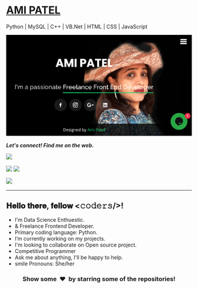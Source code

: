 # [AMI PATEL](https://nirvana2512.github.io/Portfolio_AmiPatel/)
Python | MySQL | C++ | VB.Net | HTML | CSS | JavaScript

![alt text](https://github.com/Nirvana2512/Nirvana2512/blob/master/p.png)
<!--p align="center"-->
  <b><i>Let's connect! Find me on the web.</i></b>

[<img height="30" src="https://img.shields.io/badge/twitter-%231DA1F2.svg?&style=for-the-badge&logo=twitter&logoColor=white" />][twitter]
<!--[<img height="30" src = "https://img.shields.io/badge/Youtube-%23E4405F.svg?&style=for-the-badge&logo=Youtube&logoColor=white">][Youtube] 
[<img height="30" src="https://img.shields.io/badge/Hashnode-%230077B5.svg?&style=for-the-badge&logo=Hashnode&logoColor=white" />][Hashnode]-->
<a href="mailto:aminp4747@gmail.com" style="text-decoration:none"><img height="30" src = "https://img.shields.io/badge/gmail-c14438?&style=for-the-badge&logo=gmail&logoColor=white"></a>
[<img height="30" src="https://img.shields.io/badge/linkedin-blue.svg?&style=for-the-badge&logo=linkedin&logoColor=white" />][LinkedIn]
<!--[<img height="30" src="https://img.shields.io/badge/-Medium-000000.svg?&style=for-the-badge&logo=Medium&logoColor=white" />][Medium]-->
[<img height="30" src = "https://img.shields.io/badge/Facebook-036be4.svg?&style=for-the-badge&logo=facebook&logoColor=white">][Facebook]
<br />
<hr />


<h2> 𝐇𝐞𝐥𝐥𝐨 𝐭𝐡𝐞𝐫𝐞, 𝐟𝐞𝐥𝐥𝐨𝐰 <𝚌𝚘𝚍𝚎𝚛𝚜/>! <!--img src="https://raw.githubusercontent.com/ABSphreak/ABSphreak/master/gifs/Hi.gif" width="30px"--></h2>
<!-- Namaste 🙏 -->
 <!--<img align="right" height="270px" alt="GIF" src="https://i.pinimg.com/originals/e4/26/70/e426702edf874b181aced1e2fa5c6cde.gif" /> -->

* I'm Data Science Enthuestic.
* & Freelance Frontend Developer.
* Primary coding language: Python.
* I’m currently working on my projects.
* I'm looking to collaborate on Open source project.
* Competitive Programmer
* Ask me about anything, I'll be happy to help.
* smile Pronouns: She/her
<!--* Join my [Discord server](https://discord.gg/Qet6kMd) | [Telegram Channel](https://)
* 🏠 Hogwarts House: Griffindor
* If you play Call of Duty- add me: Blackhood00-->

<!-- YOUTUBE:END -->


 
 
<h3 align="center">Show some &nbsp;❤️&nbsp; by starring some of the repositories!</h3>

[twitter]: https://twitter.com/aminp4747
[gmail]: https://gmail.com
[linkedin]: https://www.linkedin.com/in/aminp4747/
[Facebook]: https://www.facebook.com/ami.patel.35912672








